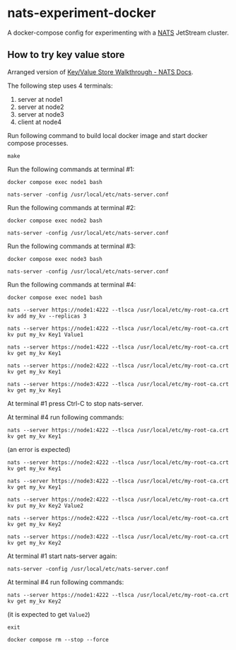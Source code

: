 nats-experiment-docker
======================

A docker-compose config for experimenting with a [NATS](https://nats.io/) JetStream cluster.

## How to try key value store

Arranged version of [Key/Value Store Walkthrough - NATS Docs](https://docs.nats.io/nats-concepts/jetstream/key-value-store/kv_walkthrough).

The following step uses 4 terminals:

1. server at node1
2. server at node2
3. server at node3
4. client at node4

Run following command to build local docker image and start docker compose processes.

```
make
```

Run the following commands at terminal #1:

```
docker compose exec node1 bash
```

```
nats-server -config /usr/local/etc/nats-server.conf
```

Run the following commands at terminal #2:

```
docker compose exec node2 bash
```

```
nats-server -config /usr/local/etc/nats-server.conf
```

Run the following commands at terminal #3:

```
docker compose exec node3 bash
```

```
nats-server -config /usr/local/etc/nats-server.conf
```

Run the following commands at terminal #4:

```
docker compose exec node1 bash
```

```
nats --server https://node1:4222 --tlsca /usr/local/etc/my-root-ca.crt kv add my_kv --replicas 3
```

```
nats --server https://node1:4222 --tlsca /usr/local/etc/my-root-ca.crt kv put my_kv Key1 Value1
```

```
nats --server https://node1:4222 --tlsca /usr/local/etc/my-root-ca.crt kv get my_kv Key1
```

```
nats --server https://node2:4222 --tlsca /usr/local/etc/my-root-ca.crt kv get my_kv Key1
```

```
nats --server https://node3:4222 --tlsca /usr/local/etc/my-root-ca.crt kv get my_kv Key1
```

At terminal #1 press Ctrl-C to stop nats-server.

At terminal #4 run following commands:

```
nats --server https://node1:4222 --tlsca /usr/local/etc/my-root-ca.crt kv get my_kv Key1
```
(an error is expected)

```
nats --server https://node2:4222 --tlsca /usr/local/etc/my-root-ca.crt kv get my_kv Key1
```

```
nats --server https://node3:4222 --tlsca /usr/local/etc/my-root-ca.crt kv get my_kv Key1
```

```
nats --server https://node2:4222 --tlsca /usr/local/etc/my-root-ca.crt kv put my_kv Key2 Value2
```

```
nats --server https://node2:4222 --tlsca /usr/local/etc/my-root-ca.crt kv get my_kv Key2
```

```
nats --server https://node3:4222 --tlsca /usr/local/etc/my-root-ca.crt kv get my_kv Key2
```

At terminal #1 start nats-server again:

```
nats-server -config /usr/local/etc/nats-server.conf
```

At terminal #4 run following commands:

```
nats --server https://node1:4222 --tlsca /usr/local/etc/my-root-ca.crt kv get my_kv Key2
```
(it is expected to get `Value2`)

```
exit
```

```
docker compose rm --stop --force
```
